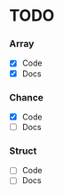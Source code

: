 # TODO

### Array
- [x] Code
- [x] Docs

### Chance
- [x] Code
- [ ] Docs

### Struct
- [ ] Code
- [ ] Docs
